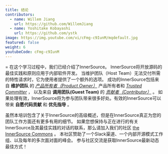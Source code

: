 ```yaml
---
title: 结论
contributors:
  - name: Willem Jiang
    url: https://github.com/WillemJiang
  - name: Yoshitake Kobayashi
    url: https://github.com/ystk
image: https://img.youtube.com/vi/cFmg-c9IunM/mqdefault.jpg
featured: false
weight: 6
youtubeCode: cFmg-c9IunM
---
```

<div class="paragraph">
<p>=
在这个学习过程中，我们已经介绍了InnerSource。
InnerSource将开放源码的最佳实践和原则应用于内部软件开发。
当维护团队（Host Team）无法交付所需的特性请求时，它为使用者提供了一个额外的选项。
成功的InnerSource包括来自 <strong>维护团队</strong> 的 <a href="https://innersourcecommons.net/learn/learning-path/product-owner/01"><em>产品所有者（Product Owner）</em></a> 产品所有者和 <a href="https://innersourcecommons.org/resources/learningpath/trusted-committer/zh/index"><em>Trusted Committer</em></a> ，
以及来自 <strong>调用团队(Guest Team)</strong> 的 <a href="https://innersourcecommons.net/learn/learning-path/contributor/01"><em>贡献者（Contributor）</em></a> 。
如果处理有效，InnerSource将为参与团队带来很多好处。有效的InnerSource可以带来 <strong>自愿代码贡献</strong> 和 <strong>优先指导</strong> 。</p>
</div>
<div class="paragraph">
<p>虽然本培训包含了关于InnerSource的高级概述，但是在InnerSource真正为您的团队工作方面还有更多有用的细节。
如果您想保持与正在进行的有关InnerSource及其最佳实践的对话的联系，那么请加入我们的社区 <a href="http://innersourcecommons.org">the InnerSource Commons</a> 。
本社区赞助了一个Slack渠道、一个内部开源模式工作组、以及每年的多次面对面的峰会。
参与社区交流是获取InnerSource最新动态最佳方式！</p>
</div>
<!--- This file autogenerated from https://github.com/InnerSourceCommons/InnerSourceLearningPath/blob/master/scripts -->